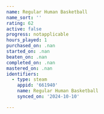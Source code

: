 ```yaml
---
name: Regular Human Basketball
name_sort: ''
rating: 62
active: false
progress: notapplicable
hours_played: 1
purchased_on: .nan
started_on: .nan
beaten_on: .nan
completed_on: .nan
mastered_on: .nan
identifiers:
  - type: steam
    appid: '661940'
    name: Regular Human Basketball
    synced_on: '2024-10-10'

---
```


